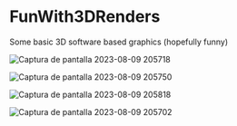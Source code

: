 # FunWith3DRenders
Some basic 3D software based graphics (hopefully funny)

![Captura de pantalla 2023-08-09 205718](https://github.com/EmiLoomistar/FunWith3DRenders/assets/36137649/ff3902e2-cdfd-49e7-952b-f2ca4e682301)

![Captura de pantalla 2023-08-09 205750](https://github.com/EmiLoomistar/FunWith3DRenders/assets/36137649/0c564e6a-3c87-415e-ba1b-695a8b595957)

![Captura de pantalla 2023-08-09 205818](https://github.com/EmiLoomistar/FunWith3DRenders/assets/36137649/9638cfdc-83d6-4a87-a389-fdefb4729776)

![Captura de pantalla 2023-08-09 205702](https://github.com/EmiLoomistar/FunWith3DRenders/assets/36137649/1fd97642-498b-435f-8b62-ce93f07ebd0a)
